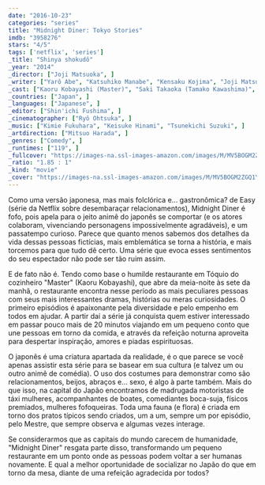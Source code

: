 ```yaml
---
date: "2016-10-23"
categories: "series"
title: "Midnight Diner: Tokyo Stories"
imdb: "3958276"
stars: "4/5"
tags: ['netflix', 'series']
_title: "Shinya shokudô"
_year: "2014"
_director: ["Joji Matsuoka", ]
_writer: ["Yarô Abe", "Katsuhiko Manabe", "Kensaku Kojima", "Joji Matsuoka", ]
_cast: ["Kaoru Kobayashi (Master)", "Saki Takaoka (Tamako Kawashima)", "Tokio Emoto (Hajime Nishida)", "Hiroyuki Motoi", "Akira Sagara", "Mikako Tabe (Michiru Kuriyama)", "Kiyohiko Shibukawa (Tadao)", "Mitsuki Tanimura", "Yoshiyuki Morishita", ]
_countries: ["Japan", ]
_languages: ["Japanese", ]
_editor: ["Shin'ichi Fushima", ]
_cinematographer: ["Ryô Ohtsuka", ]
_music: ["Kimie Fukuhara", "Keisuke Hinami", "Tsunekichi Suzuki", ]
_artdirection: ["Mitsuo Harada", ]
_genres: ["Comedy", ]
_runtimes: ["119", ]
_fullcover: "https://images-na.ssl-images-amazon.com/images/M/MV5BOGM2ZGQ1YjItNzVkMS00MjM3LWFkY2QtNTRmNzQyNWM5MWE2XkEyXkFqcGdeQXVyMTg1NzQxOTg@.jpg"
_ratio: "1.85 : 1"
_kind: "movie"
_cover: "https://images-na.ssl-images-amazon.com/images/M/MV5BOGM2ZGQ1YjItNzVkMS00MjM3LWFkY2QtNTRmNzQyNWM5MWE2XkEyXkFqcGdeQXVyMTg1NzQxOTg@._V1._SX99_SY140_.jpg"
---
```

Como uma versão japonesa, mas mais folclórica e... gastronômica? de Easy (série da Netflix sobre desembaraçar relacionamentos), Midnight Diner é fofo, pois apela para o jeito animê do japonês se comportar (e os atores colaboram, vivenciando personagens impossivelmente agradáveis), e um passatempo curioso. Parece que quanto menos sabemos dos detalhes da vida dessas pessoas fictícias, mais emblemática se torna a história, e mais torcemos para que tudo dê certo. Uma série que evoca esses sentimentos do seu espectador não pode ser tão ruim assim.

E de fato não é. Tendo como base o humilde restaurante em Tóquio do cozinheiro "Master" (Kaoru Kobayashi), que abre da meia-noite às sete da manhã, o restaurante encontra nesse período as mais peculiares pessoas com seus mais interessantes dramas, histórias ou meras curiosidades. O primeiro episódios é apaixonante pela diversidade e pelo empenho em todos em ajudar. A partir daí a série já conquista quem estiver interessado em passar pouco mais de 20 minutos viajando em um pequeno conto que une pessoas em torno da comida, e através da refeição noturna aproveita para despertar inspiração, amores e piadas espirituosas.

O japonês é uma criatura apartada da realidade, é o que parece se você apenas assistir esta série para se basear em sua cultura (e talvez um ou outro animê de comédia). O uso dos costumes para demonstrar como são relacionamentos, beijos, abraços e... sexo, é algo à parte também. Mais do que isso, na capital do Japão encontramos de madrugada motoristas de táxi mulheres, acompanhantes de boates, comediantes boca-suja, físicos premiados, mulheres fofoqueiras. Toda uma fauna (e flora) é criada em torno dos pratos típicos sendo criados, um a um, sempre um por episódio, pelo Mestre, que sempre observa e algumas vezes interage.

Se considerarmos que as capitais do mundo carecem de humanidade, "Midnight Diner" resgata parte disso, transformando um pequeno restaurante em um ponto onde as pessoas podem voltar a ser humanas novamente. E qual a melhor oportunidade de socializar no Japão do que em torno da mesa, diante de uma refeição agradecida por todos?
